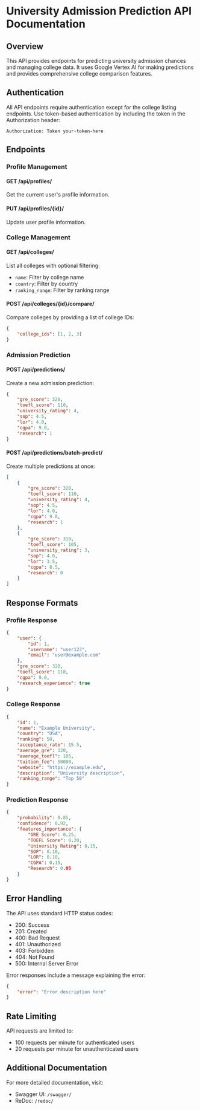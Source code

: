 # University Admission Prediction API Documentation

## Overview
This API provides endpoints for predicting university admission chances and managing college data. It uses Google Vertex AI for making predictions and provides comprehensive college comparison features.

## Authentication
All API endpoints require authentication except for the college listing endpoints. Use token-based authentication by including the token in the Authorization header:

```
Authorization: Token your-token-here
```

## Endpoints

### Profile Management
#### GET /api/profiles/
Get the current user's profile information.

#### PUT /api/profiles/{id}/
Update user profile information.

### College Management
#### GET /api/colleges/
List all colleges with optional filtering:
- `name`: Filter by college name
- `country`: Filter by country
- `ranking_range`: Filter by ranking range

#### POST /api/colleges/{id}/compare/
Compare colleges by providing a list of college IDs:
```json
{
    "college_ids": [1, 2, 3]
}
```

### Admission Prediction
#### POST /api/predictions/
Create a new admission prediction:
```json
{
    "gre_score": 320,
    "toefl_score": 110,
    "university_rating": 4,
    "sop": 4.5,
    "lor": 4.0,
    "cgpa": 9.0,
    "research": 1
}
```

#### POST /api/predictions/batch-predict/
Create multiple predictions at once:
```json
[
    {
        "gre_score": 320,
        "toefl_score": 110,
        "university_rating": 4,
        "sop": 4.5,
        "lor": 4.0,
        "cgpa": 9.0,
        "research": 1
    },
    {
        "gre_score": 310,
        "toefl_score": 105,
        "university_rating": 3,
        "sop": 4.0,
        "lor": 3.5,
        "cgpa": 8.5,
        "research": 0
    }
]
```

## Response Formats

### Profile Response
```json
{
    "user": {
        "id": 1,
        "username": "user123",
        "email": "user@example.com"
    },
    "gre_score": 320,
    "toefl_score": 110,
    "cgpa": 9.0,
    "research_experience": true
}
```

### College Response
```json
{
    "id": 1,
    "name": "Example University",
    "country": "USA",
    "ranking": 50,
    "acceptance_rate": 15.5,
    "average_gre": 320,
    "average_toefl": 105,
    "tuition_fee": 50000,
    "website": "https://example.edu",
    "description": "University description",
    "ranking_range": "Top 50"
}
```

### Prediction Response
```json
{
    "probability": 0.85,
    "confidence": 0.92,
    "features_importance": {
        "GRE Score": 0.25,
        "TOEFL Score": 0.20,
        "University Rating": 0.15,
        "SOP": 0.10,
        "LOR": 0.10,
        "CGPA": 0.15,
        "Research": 0.05
    }
}
```

## Error Handling
The API uses standard HTTP status codes:
- 200: Success
- 201: Created
- 400: Bad Request
- 401: Unauthorized
- 403: Forbidden
- 404: Not Found
- 500: Internal Server Error

Error responses include a message explaining the error:
```json
{
    "error": "Error description here"
}
```

## Rate Limiting
API requests are limited to:
- 100 requests per minute for authenticated users
- 20 requests per minute for unauthenticated users

## Additional Documentation
For more detailed documentation, visit:
- Swagger UI: `/swagger/`
- ReDoc: `/redoc/` 